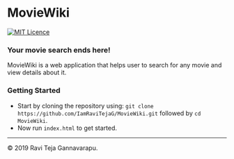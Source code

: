 # MovieWiki

[![MIT Licence](https://badges.frapsoft.com/os/mit/mit.png?v=103)](https://opensource.org/licenses/mit-license.php)

### Your movie search ends here!
MovieWiki is a web application that helps user to search for any movie and view details about it.

### Getting Started
* Start by cloning the repository using: `git clone https://github.com/IamRaviTejaG/MovieWiki.git` followed by `cd MovieWiki`.
* Now run `index.html` to get started.

---
© 2019 Ravi Teja Gannavarapu.
